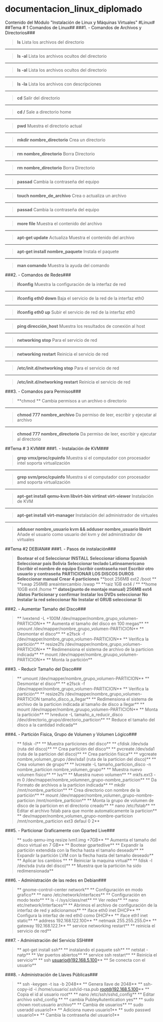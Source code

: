# documentacion_linux_diplomado
Contenido del Módulo "Instalación de Linux y Máquinas Virtuales"
#Linux#
##Tema # 1 Comandos de Linux##
###1. - Comandos de Archivos y Directorios###
> **ls**
> Lista los archivos del directorio

-----
> **ls -al**
> Lista los archivos ocultos del directorio

---
> **ls -al**
> Lista los archivos ocultos del directorio

---
> **ls -la**
> Lista los archivos con descripciones

-----
> **cd**
> Salir del directorio

-----
> **cd  /**
> Sale a directorio home

-----
> **pwd**
> Muestra el directorio actual

-----
> **mkdir  nombre_directorio**
> Crea un directorio

-----
> **rm nombre_directorio**
> Borra Directorio

-----
> **rm nombre_directorio**
> Borra Directorio

-----
> **passad**
> Cambia la contraseña del equipo

-----
> **touch nombre_de_archivo**
> Crea o actualiza un archivo

-----
> **passad**
> Cambia la contraseña del equipo

-----
> **more file**
> Muestra el contenido del archivo

-----
> **apt-get update**
> Actualiza Muestra el contenido del archivo

-----
> **apt-get install nombre_paquete**
> Instala el paquete

-----
> **man comando**
> Muestra la ayuda del comando

###2. - Comandos de Redes###

> **ifconfig**
> Muestra la configuración de la interfaz de red

-----
> **ifconfig eth0 down**
> Baja el servicio de la red de la interfaz eth0

-----
> **ifconfig eth0 up**
> Subir el servicio de red de la interfaz eth0

-----
> **ping dirección_host**
> Muestra los resultados de conexión al host

-----
> **networking stop**
>Para el servicio de red

-----
> **networking restart**
>Reinicia el servicio de red

-----
> **/etc/init.d/networking stop**
>Para el servicio de red

-----
> **/etc/init.d/networking restart**
>Reinicia el servicio de red

###3. - Comandos para Permisos###

> **chmod **
> Cambia permisos a un archivo o directorio

-----
> **chmod 777 nombre_archivo**
> Da permiso de leer, escribir y ejecutar al archivo

-----
> **chmod 777 nombre_directorio**
> Da permiso de leer, escribir y ejecutar al directorio

##Tema # 3 KVM##
###1. - Instalación de KVM###
> **grep vmx/proc/cpuinfo**
> Muestra si el computador con procesador intel soporta virtualización

-----
> **grep svm/proc/cpuinfo**
> Muestra si el computador con procesador amd soporta virtualización

-----
> **apt-get install qemu-kvm libvirt-bin virtinst virt-viewer**
> Instalación de KVM

-----
> **apt-get install virt-manager**
> Instalación del administrador de virtuales

-----
> **adduser nombre_usuario kvm && adduser nombre_usuario libvirt**
> Añade el usuario como usuario del kvm y del administrador de virtuales

##Tema #2 DEBIAN##
###1. - Pasos de instalación###
> **Bootear el cd**
> **Seleccionar INSTALL**
> **Seleccionar idioma Spanish**
> **Seleccionar país Bolivia**
> **Seleccionar teclado Latinoamericano**
> **Escribir el nombre de equipo**
> **Escribir contraseña root**
> **Escribir otro usuario y contraseña**
> **PARTICIONAR LOS DISCOS DUROS**
> **Seleccionar manual**
> **Crear 4 particiones**
> **boot					256MB			ext2			/boot	**
> **swap					256MB			areaintercambio	/swap	**
> **raiz					1GB			ext4			/	**
> **home					10GB			ext4			/home	**
> **datos(punto de montaje manual)	256MB			ext4			/datos**
> **Particionar y confirmar**
> **Instalar los DVDs seleccionar No**
> **Instalar la red seleccionar No**
> **Instalar el GRUB seleccionar Si**

###2. - Aumentar Tamaño del Disco###
> ** lvextend -L +100M /dev/mapper/nombre_grupo_volumen-PARTICION**
> ** Aumenta el tamaño del disco en 100 megas**
> ** umount /dev/mapper/nombre_grupo_volumen-PARTICION**
> ** Desmontar el disco**
> ** e2fsck -f /dev/mapper/nombre_grupo_volumen-PARTICION**
> ** Verifica la partición**
> ** resize2fs /dev/mapper/nombre_grupo_volumen-PARTICION**
> ** Redimensiona el sistema de archivo de la particion indicada**
> ** mount /dev/mapper/nombre_gruupo_volumen-PARTICION**
> ** Monta la partición**


###3. - Reducir Tamaño del Disco###
> ** umount /dev/mapper/nombre_grupo_volumen-PARTICION**
> ** Desmontar el disco**
> ** e2fsck -f /dev/mapper/nombre_grupo_volumen-PARTICION**
> ** Verifica la partición**
> ** resize2fs /dev/mapper/nombre_grupo_volumen-PARTICION  tamaño_disco_a_llegar**
> ** Redimensiona el sistema de archivo de la particion indicada al tamaño de disco a llegar**
> ** mount /dev/mapper/nombre_gruupo_volumen-PARTICION**
> ** Monta la partición**
> ** lvreduce -L tamaño_a_reducir_disco /dev/directorio_grupo/directorio_particion**
> ** Reduce el tamaño del disco a la cantidad indicada**


###4. - Partición Fisica, Grupo de Volumen y Volumen Lógico###
> ** fdisk -l**
> ** Muestra particiones del disco**
> ** cfdisk /dev/sda (ruta del disco)**
> ** Crea partición del disco**
> ** pvcreate /dev/sda1 (ruta de la particion del disco)**
> ** Crea partición fisica**
> ** vgcreate nombre_volumen_grupo /dev/sda1 (ruta de la particion del disco)**
> ** Crea volumen de grupo**
> ** lvcreate -L tamaño_particion_disco -n nombre_particion nombre_volumen_grupo**
> ** Muestra nuevo volumen fisico**
> ** lvs**
> ** Muestra nuevo volumen**
> ** mkfs.ext3 -m 0 /dev/mapper/nombre_volumnen_grupo-nombre_particion**
> ** Da Formato de archivos a la particion indicada**
> ** mkdir /mnt/nombre_particion**
> ** Crea directorio con nombre de la partición**
> ** mount /dev/mapper/nombre_volumen_grupo-nombre-particion   /mnt/nombre_particion**
> ** Monta la grupo de volumen de disco de la particion en el directorio creado**
> ** nano /etc/fstab**
> ** Editar el archivo fstab para que monte automaticamente la particion**
> ** dev/mapper/nombre_volumen_grupo-nombre-particion   /mnt/nombre_particion ext3 defaul   0   2**


###5. - Particionar Graficamente con Gparted Live###
> ** sudo qemu-img resize lvm1.img  +7GB**
> ** Aumenta el tamaño del disco virtual en 7 GB**
> ** Bootear gpartedlive**
> ** Expandir la partición extendida con la flecha hasta el tamaño deseado**
> ** Expandir la partición LVM con la flecha hasta del tamaño deseado**
> ** Aplicar los cambios **
> ** Reiniciar la maquina virtual**
> ** fdisk -l /dev/sda (ruta del disco)**
> ** Muestra que la partición ha sido redimensionada**


###6. - Administración de las redes en Debian###
> ** gnome-control-center network**
> ** Configuración en modo grafico**
> ** nano /etc/network/interfaces**
> ** Configuración en modo texto**
> ** ls -l /sys/class/net**
> ** Ver redes**
> ** nano etc/network/interfaces**
> ** Abrimos el archivo de configuración de la interfaz de red y adicionamos**
> ** iface eth0 inet DHCP**
> ** Configura la interfaz de red eth0 como DHCP**
> ** iface eth1 inet static**
> ** address 192.168.122.100**
> ** netmask 255.255.255.0**
> ** gateway 192.168.122.1**
> ** service networking restart**
> ** reinicia el servicio de red**


###7. - Administración del Servicio SSH###
> ** apt-get install ssh**
> ** instalando el paquete ssh**
> ** netstat -natp**
> ** Ver puertos abiertos**
> ** service ssh restart**
> ** Reinicia el servicio**
> ** ssh usuario@192.168.5.100**
> ** Se conecta con el usuario**


###8. - Administración de Llaves Públicas###
> ** ssh -keygen -t isa -b 2048**
> ** Genera llave de 2048**
> ** ssh-copy-id -i /home/usuario/.ssh/id-rsa.pub   root@192.168.5.100**
> ** Copia el id al usuario root**
> ** nano /etc/ssh/sshd_config**
> ** Editar archivo sshd_config **
> ** cambia PubleyAutentication	yes**
> ** sudo chown root:usuario archivo**
> ** Cambia de usuarios**
> ** sudo useradd  usuario1**
> ** Adiciona nuevo usuario1**
> ** sudo passwd  usuario1**
> ** Cambia la contraseña del usuario1**


